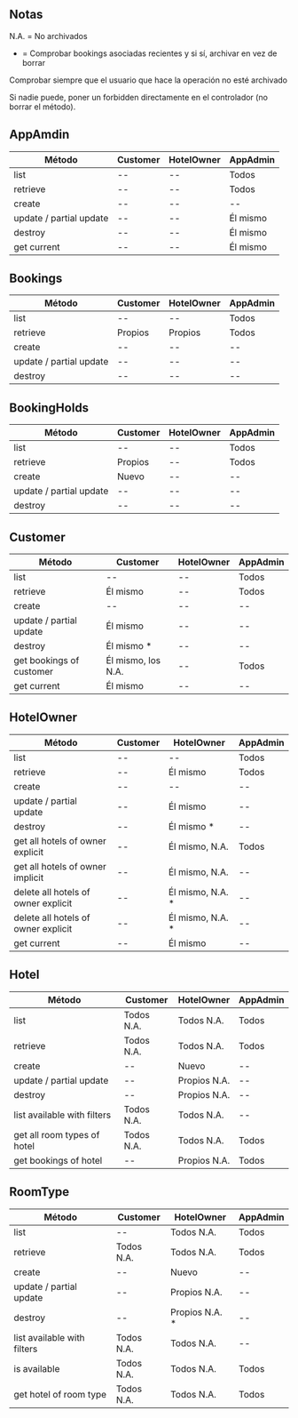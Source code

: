 
## Notas
N.A. = No archivados

* = Comprobar bookings asociadas recientes y si sí, archivar en vez de borrar

Comprobar siempre que el usuario que hace la operación no esté archivado

Si nadie puede, poner un forbidden directamente en el controlador (no borrar el método).





## AppAmdin

| Método                        | Customer              | HotelOwner            | AppAdmin              |
|-------------------------------|-----------------------|-----------------------|-----------------------|
| list                          | --                    | --                    | Todos                 |
| retrieve                      | --                    | --                    | Todos                 |
| create                        | --                    | --                    | --                    |
| update / partial update       | --                    | --                    | Él mismo              |
| destroy                       | --                    | --                    | Él mismo              |
| get current                   | --                    | --                    | Él mismo              |



## Bookings

| Método                        | Customer              | HotelOwner            | AppAdmin              |
|-------------------------------|-----------------------|-----------------------|-----------------------|
| list                          | --                    | --                    | Todos                 |
| retrieve                      | Propios               | Propios               | Todos                 |
| create                        | --                    | --                    | --                    |
| update / partial update       | --                    | --                    | --                    |
| destroy                       | --                    | --                    | --                    |



## BookingHolds

| Método                        | Customer              | HotelOwner            | AppAdmin              |
|-------------------------------|-----------------------|-----------------------|-----------------------|
| list                          | --                    | --                    | Todos                 |
| retrieve                      | Propios               | --                    | Todos                 |
| create                        | Nuevo                 | --                    | --                    |
| update / partial update       | --                    | --                    | --                    |
| destroy                       | --                    | --                    | --                    |



## Customer

| Método                        | Customer              | HotelOwner            | AppAdmin              |
|-------------------------------|-----------------------|-----------------------|-----------------------|
| list                          | --                    | --                    | Todos                 |
| retrieve                      | Él mismo              | --                    | Todos                 |
| create                        | --                    | --                    | --                    |
| update / partial update       | Él mismo              | --                    | --                    |
| destroy                       | Él mismo *            | --                    | --                    |
| get bookings of customer      | Él mismo, los N.A.    | --                    | Todos                 |
| get current                   | Él mismo              | --                    | --                    |



## HotelOwner

| Método                        | Customer              | HotelOwner            | AppAdmin              |
|-------------------------------|-----------------------|-----------------------|-----------------------|
| list                          | --                    | --                    | Todos                 |
| retrieve                      | --                    | Él mismo              | Todos                 |
| create                        | --                    | --                    | --                    |
| update / partial update       | --                    | Él mismo              | --                    |
| destroy                       | --                    | Él mismo *            | --                    |
| get all hotels of owner explicit | --                 | Él mismo, N.A.        | Todos                 |
| get all hotels of owner implicit | --                 | Él mismo, N.A.        | --                    |
| delete all hotels of owner explicit    | --           | Él mismo, N.A. *      | --                    |
| delete all hotels of owner explicit    | --           | Él mismo, N.A. *      | --                    |
| get current                   | --                    | Él mismo              | --                    |



## Hotel

| Método                        | Customer              | HotelOwner            | AppAdmin              |
|-------------------------------|-----------------------|-----------------------|-----------------------|
| list                          | Todos N.A.            | Todos N.A.            | Todos                 |
| retrieve                      | Todos N.A.            | Todos N.A.            | Todos                 |
| create                        | --                    | Nuevo                 | --                    |
| update / partial update       | --                    | Propios N.A.          | --                    |
| destroy                       | --                    | Propios N.A.          | --                    |
| list available with filters   | Todos N.A.            | Todos N.A.            | --                    |
| get all room types of hotel   | Todos N.A.            | Todos N.A.            | Todos                 |
| get bookings of hotel         | --                    | Propios N.A.          | Todos                 |



## RoomType

| Método                        | Customer              | HotelOwner            | AppAdmin              |
|-------------------------------|-----------------------|-----------------------|-----------------------|
| list                          | --                    | Todos N.A.            | Todos                 |
| retrieve                      | Todos N.A.            | Todos N.A.            | Todos                 |
| create                        | --                    | Nuevo                 | --                    |
| update / partial update       | --                    | Propios N.A.          | --                    |
| destroy                       | --                    | Propios N.A.  *       | --                    |
| list available with filters   | Todos N.A.            | Todos N.A.            | --                    |
| is available                  | Todos N.A.            | Todos N.A.            | Todos                 |
| get hotel of room type        | Todos N.A.            | Todos N.A.            | Todos                 |


